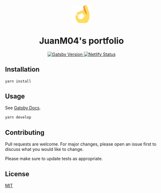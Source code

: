 <p align="center">
  <a href="https://www.juanm04.com">
    <img alt="JuanM04" src="src/images/favicon.png" width="60" />
  </a>
</p>
<h1 align="center">
  JuanM04's portfolio
</h1>
<p align="center">
  <a href="https://www.gatsbyjs.org/">
    <img alt="Gatsby Version" src="https://img.shields.io/github/package-json/dependency-version/JuanM04/juanm04/gatsby.svg?style=for-the-badge&logo=gatsby&color=663399" />
  </a>
  <a href="https://app.netlify.com/sites/juanm04/deploys">
    <img alt="Netlify Status" src="https://img.shields.io/endpoint.svg?url=https%3A%2F%2Fdeveloper.oswaldlabs.com%2Fnetlify-status%2Fd0befef1-a0f4-4b12-9223-11eeb2ce60b6&style=for-the-badge&logo=netlify" />
  </a>
</p>

## Installation

```bash
yarn install
```

## Usage

See [Gatsby Docs](https://www.gatsbyjs.org/docs/).

```bash
yarn develop
```

## Contributing

Pull requests are welcome. For major changes, please open an issue first to discuss what you would like to change.

Please make sure to update tests as appropriate.

## License

[MIT](https://choosealicense.com/licenses/mit/)